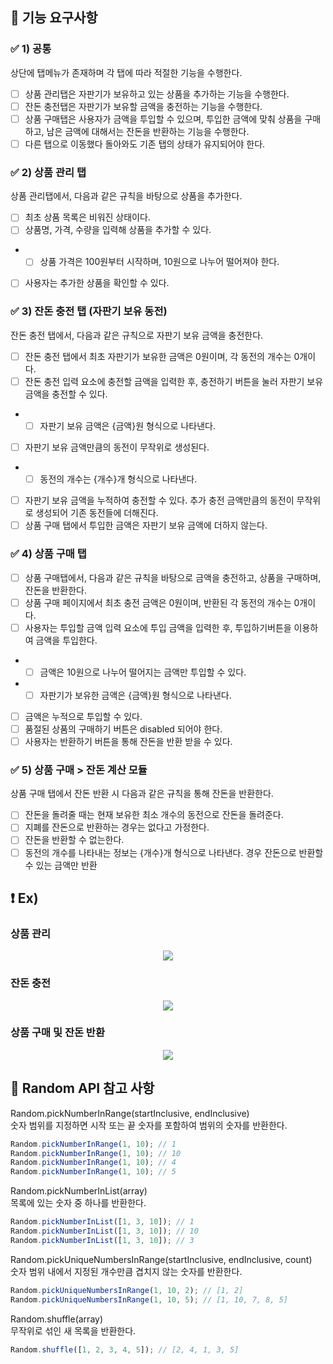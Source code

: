 ## 🙌 기능 요구사항

### ✅ 1) 공통
상단에 탭메뉴가 존재하며 각 탭에 따라 적절한 기능을 수행한다.

- [ ] 상품 관리탭은 자판기가 보유하고 있는 상품을 추가하는 기능을 수행한다.
- [ ] 잔돈 충전탭은 자판기가 보유할 금액을 충전하는 기능을 수행한다.
- [ ] 상품 구매탭은 사용자가 금액을 투입할 수 있으며, 투입한 금액에 맞춰 상품을 구매하고, 남은 금액에 대해서는 잔돈을 반환하는 기능을 수행한다.
- [ ] 다른 탭으로 이동했다 돌아와도 기존 탭의 상태가 유지되어야 한다.

### ✅ 2) 상품 관리 탭
상품 관리탭에서, 다음과 같은 규칙을 바탕으로 상품을 추가한다.

- [ ] 최초 상품 목록은 비워진 상태이다.
- [ ] 상품명, 가격, 수량을 입력해 상품을 추가할 수 있다.
- - [ ] 상품 가격은 100원부터 시작하며, 10원으로 나누어 떨어져야 한다.
- [ ] 사용자는 추가한 상품을 확인할 수 있다.

### ✅ 3) 잔돈 충전 탭 (자판기 보유 동전)
잔돈 충전 탭에서, 다음과 같은 규칙으로 자판기 보유 금액을 충전한다.

- [ ] 잔돈 충전 탭에서 최초 자판기가 보유한 금액은 0원이며, 각 동전의 개수는 0개이다.
- [ ] 잔돈 충전 입력 요소에 충전할 금액을 입력한 후, 충전하기 버튼을 눌러 자판기 보유 금액을 충전할 수 있다.
- - [ ] 자판기 보유 금액은 {금액}원 형식으로 나타낸다.
- [ ] 자판기 보유 금액만큼의 동전이 무작위로 생성된다.
- - [ ] 동전의 개수는 {개수}개 형식으로 나타낸다.
- [ ] 자판기 보유 금액을 누적하여 충전할 수 있다. 추가 충전 금액만큼의 동전이 무작위로 생성되어 기존 동전들에 더해진다.
- [ ] 상품 구매 탭에서 투입한 금액은 자판기 보유 금액에 더하지 않는다.

### ✅ 4) 상품 구매 탭
- [ ] 상품 구매탭에서, 다음과 같은 규칙을 바탕으로 금액을 충전하고, 상품을 구매하며, 잔돈을 반환한다.
- [ ] 상품 구매 페이지에서 최초 충전 금액은 0원이며, 반환된 각 동전의 개수는 0개이다.
- [ ] 사용자는 투입할 금액 입력 요소에 투입 금액을 입력한 후, 투입하기버튼을 이용하여 금액을 투입한다.
- -  [ ] 금액은 10원으로 나누어 떨어지는 금액만 투입할 수 있다.
- -  [ ] 자판기가 보유한 금액은 {금액}원 형식으로 나타낸다.
- [ ] 금액은 누적으로 투입할 수 있다.
- [ ] 품절된 상품의 구매하기 버튼은 disabled 되어야 한다.
- [ ] 사용자는 반환하기 버튼을 통해 잔돈을 반환 받을 수 있다.

### ✅ 5) 상품 구매 > 잔돈 계산 모듈
상품 구매 탭에서 잔돈 반환 시 다음과 같은 규칙을 통해 잔돈을 반환한다.

- [ ] 잔돈을 돌려줄 때는 현재 보유한 최소 개수의 동전으로 잔돈을 돌려준다.
- [ ] 지폐를 잔돈으로 반환하는 경우는 없다고 가정한다.
- [ ] 잔돈을 반환할 수 없는한다.
- [ ] 동전의 개수를 나타내는 정보는 {개수}개 형식으로 나타낸다. 경우 잔돈으로 반환할 수 있는 금액만 반환

## ❗️ Ex) 

### 상품 관리

<p align="center">
<img src="https://raw.githubusercontent.com/woowacourse/javascript-vendingmachine-precourse/main/images/demo_product.gif">
</p>

### 잔돈 충전

<p align="center">
<img src="https://raw.githubusercontent.com/woowacourse/javascript-vendingmachine-precourse/main/images/demo_coin.gif">
</p>

### 상품 구매 및 잔돈 반환

<p align="center">
<img src="https://raw.githubusercontent.com/woowacourse/javascript-vendingmachine-precourse/main/images/demo_purchase.gif">
</p>

## 🌈 Random API 참고 사항

Random.pickNumberInRange(startInclusive, endInclusive)   
숫자 범위를 지정하면 시작 또는 끝 숫자를 포함하여 범위의 숫자를 반환한다.
```javascript
Random.pickNumberInRange(1, 10); // 1
Random.pickNumberInRange(1, 10); // 10
Random.pickNumberInRange(1, 10); // 4
Random.pickNumberInRange(1, 10); // 5
```

Random.pickNumberInList(array)   
목록에 있는 숫자 중 하나를 반환한다.
```javascript
Random.pickNumberInList([1, 3, 10]); // 1
Random.pickNumberInList([1, 3, 10]); // 10
Random.pickNumberInList([1, 3, 10]); // 3
```

Random.pickUniqueNumbersInRange(startInclusive, endInclusive, count)   
숫자 범위 내에서 지정된 개수만큼 겹치지 않는 숫자를 반환한다.
```javascript
Random.pickUniqueNumbersInRange(1, 10, 2); // [1, 2]
Random.pickUniqueNumbersInRange(1, 10, 5); // [1, 10, 7, 8, 5]
```

Random.shuffle(array)   
무작위로 섞인 새 목록을 반환한다.
```javascript
Random.shuffle([1, 2, 3, 4, 5]); // [2, 4, 1, 3, 5]
```